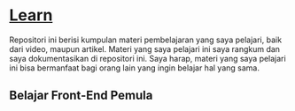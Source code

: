 # [Learn](https://github.com/Kern3Lz/learn)

Repositori ini berisi kumpulan materi pembelajaran yang saya pelajari, baik dari video, maupun artikel. Materi yang saya pelajari ini saya rangkum dan saya dokumentasikan di repositori ini. Saya harap, materi yang saya pelajari ini bisa bermanfaat bagi orang lain yang ingin belajar hal yang sama.

## Belajar Front-End Pemula
